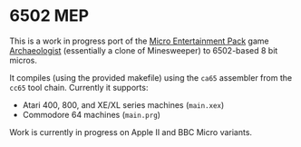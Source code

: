 # 6502 MEP

This is a work in progress port of the [Micro Entertainment Pack](https://itch.io/c/707330/micro-entertainment-pack) game [Archaeologist](https://itch.io/queue/c/707330/micro-entertainment-pack?game_id=555076) (essentially a clone of Minesweeper) to 6502-based 8 bit micros.


It compiles (using the provided makefile) using the `ca65` assembler from the `cc65` tool chain. Currently it supports:

- Atari 400, 800, and XE/XL series machines (`main.xex`)
- Commodore 64 machines (`main.prg`)

Work is currently in progress on Apple II and BBC Micro variants.

